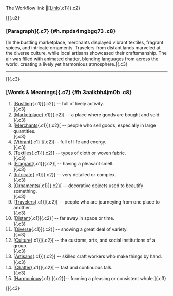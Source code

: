 The Workflow link
👏[[Link](https://www.google.com/url?q=http://www.google.com&sa=D&source=editors&ust=1758307234527802&usg=AOvVaw265E62UKztXSo3s2XAjwbJ){.c1}]{.c2}

[]{.c3}

### [Paragraph]{.c7} {#h.mpda4mgbgq73 .c8}

[In the bustling marketplace, merchants displayed vibrant textiles,
fragrant spices, and intricate ornaments. Travelers from distant lands
marveled at the diverse culture, while local artisans showcased their
craftsmanship. The air was filled with animated chatter, blending
languages from across the world, creating a lively yet harmonious
atmosphere.]{.c3}

------------------------------------------------------------------------

[]{.c3}

### [Words & Meanings]{.c7} {#h.3aalkbh4jm0b .c8}

1.  [[Bustling](https://www.google.com/url?q=http://www.google.com&sa=D&source=editors&ust=1758307234528913&usg=AOvVaw3Wvr_ZNYtfj0BXMRz6AofN){.c1}]{.c2}[ --
    full of lively activity.\
    ]{.c3}
2.  [[Marketplace](https://www.google.com/url?q=http://www.google.com&sa=D&source=editors&ust=1758307234529212&usg=AOvVaw179S3hB-B4kqadN_-KWQFU){.c1}]{.c2}[ --
    a place where goods are bought and sold.\
    ]{.c3}
3.  [[Merchants](https://www.google.com/url?q=http://www.google.com&sa=D&source=editors&ust=1758307234529496&usg=AOvVaw11GkWtjfkz7IUFTso3ma0y){.c1}]{.c2}[ --
    people who sell goods, especially in large quantities.\
    ]{.c3}
4.  [[Vibrant](https://www.google.com/url?q=http://www.google.com&sa=D&source=editors&ust=1758307234529754&usg=AOvVaw0fO_I-gckkamDK0CRIswkc){.c1}
    ]{.c2}[-- full of life and energy.\
    ]{.c3}
5.  [[Textiles](https://www.google.com/url?q=http://www.google.com&sa=D&source=editors&ust=1758307234529942&usg=AOvVaw1CQCMNMEsSp8HMjUNP2Nu_){.c1}]{.c2}[ --
    types of cloth or woven fabric.\
    ]{.c3}
6.  [[Fragrant](https://www.google.com/url?q=http://www.google.com&sa=D&source=editors&ust=1758307234530128&usg=AOvVaw2fIWpA5Z0RbB34zLjQyMau){.c1}]{.c2}[ --
    having a pleasant smell.\
    ]{.c3}
7.  [[Intricate](https://www.google.com/url?q=http://www.google.com&sa=D&source=editors&ust=1758307234530307&usg=AOvVaw0wtCdRXDm39umaX1Rdmz96){.c1}]{.c2}[ --
    very detailed or complex.\
    ]{.c3}
8.  [[Ornaments](https://www.google.com/url?q=http://www.google.com&sa=D&source=editors&ust=1758307234530486&usg=AOvVaw3GEgu2Whx6t1dDS9zv6Mne){.c1}]{.c2}[ --
    decorative objects used to beautify something.\
    ]{.c3}
9.  [[Travelers](https://www.google.com/url?q=http://www.google.com&sa=D&source=editors&ust=1758307234530688&usg=AOvVaw3YfXqpBdc_0ahueXi4PKBD){.c1}]{.c2}[ --
    people who are journeying from one place to another.\
    ]{.c3}
10. [[Distant](https://www.google.com/url?q=http://www.google.com&sa=D&source=editors&ust=1758307234530921&usg=AOvVaw00bYckPfB_J-RKAjqtUit5){.c1}]{.c2}[ --
    far away in space or time.\
    ]{.c3}
11. [[Diverse](https://www.google.com/url?q=http://www.google.com&sa=D&source=editors&ust=1758307234531097&usg=AOvVaw3UkNbcDXxhEcwvfPVrY80z){.c1}]{.c2}[ --
    showing a great deal of variety.\
    ]{.c3}
12. [[Culture](https://www.google.com/url?q=http://www.google.com&sa=D&source=editors&ust=1758307234532837&usg=AOvVaw2ATUhRMcOnkPXEKJgQVs9H){.c1}]{.c2}[ --
    the customs, arts, and social institutions of a group.\
    ]{.c3}
13. [[Artisans](https://www.google.com/url?q=http://www.google.com&sa=D&source=editors&ust=1758307234533080&usg=AOvVaw3mLyk0Pu33RNlEEoZZ_Iox){.c1}]{.c2}[ --
    skilled craft workers who make things by hand.\
    ]{.c3}
14. [[Chatter](https://www.google.com/url?q=http://www.google.com&sa=D&source=editors&ust=1758307234533323&usg=AOvVaw2NlrVwrzPRt-dFnghaeQZ0){.c1}]{.c2}[ --
    fast and continuous talk.\
    ]{.c3}
15. [[Harmonious](https://www.google.com/url?q=http://www.google.com&sa=D&source=editors&ust=1758307234533508&usg=AOvVaw2MwCb7z0eyu5BcTUMuTJS_){.c1}
    ]{.c2}[-- forming a pleasing or consistent whole.]{.c3}

[]{.c3}
